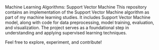 Machine Learning Algorithms: Support Vector Machine
This repository contains an implementation of the Support Vector Machine algorithm as part of my machine learning studies. It includes Support Vector Machine model, along with code for data preprocessing, model training, evaluation, and visualization. The project serves as a foundational step in understanding and applying supervised learning techniques.

Feel free to explore, experiment, and contribute!

